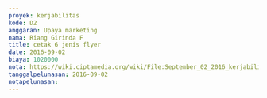 ```yaml
---
proyek: kerjabilitas
kode: D2
anggaran: Upaya marketing
nama: Riang Girinda F
title: cetak 6 jenis flyer
date: 2016-09-02
biaya: 1020000
nota: https://wiki.ciptamedia.org/wiki/File:September_02_2016_kerjabilitas_D2_bikin_flyer_ginda.jpg
tanggalpelunasan: 2016-09-02
notapelunasan:
---
```

